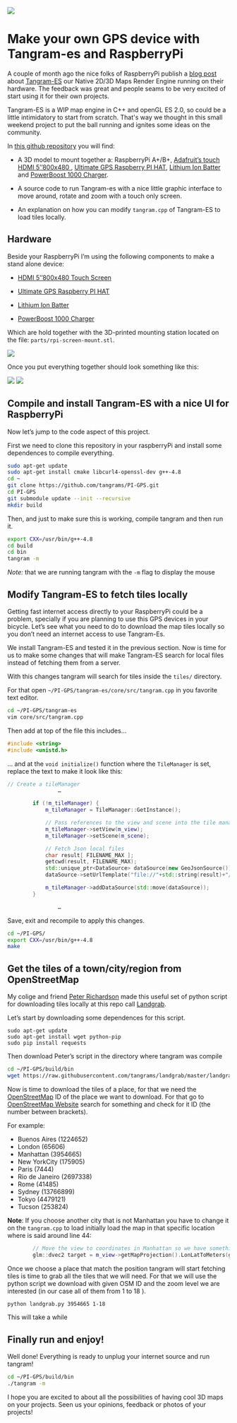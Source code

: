 
![](imgs/ui.gif)

# Make your own GPS device with Tangram-es and RaspberryPi

A couple of month ago the nice folks of RaspberryPi publish a [blog post](https://www.raspberrypi.org/tangram-an-open-source-map-rendering-library/) about [Tangram-ES](https://github.com/tangrams/tangram-es) our Native 2D/3D Maps Render Engine running on their hardware. The feedback was great and people seams to be very excited of start using it for their own projects.

Tangram-ES is a WIP map engine in C++ and openGL ES 2.0, so could be a little intimidatory to start from scratch. That's way we thought in this small weekend project to put the ball running and ignites some ideas on the community.

In [this github repository](https://github.com/tangrams/PI-GPS) you will find:

- A 3D model to mount together a: RaspberryPi A+/B+, [Adafruit’s touch HDMI 5’’800x480 ](https://www.adafruit.com/product/2260), [Ultimate GPS Raspberry PI HAT](https://www.adafruit.com/products/2324), [Lithium Ion Batter](https://www.adafruit.com/products/353) and [PowerBoost 1000 Charger](https://www.adafruit.com/products/2465).

- A source code to run Tangram-es with a nice little graphic interface to move around, rotate and zoom with a touch only screen.

- An explanation on how you can modify ```tangram.cpp``` of Tangram-ES to load tiles locally.

## Hardware

Beside your RaspberryPi I’m using the following components to make a stand alone device:

- [HDMI 5’’800x480 Touch Screen](https://www.adafruit.com/product/2260)

- [Ultimate GPS Raspberry PI HAT](https://www.adafruit.com/products/2324)

- [Lithium Ion Batter](https://www.adafruit.com/products/353) 

- [PowerBoost 1000 Charger](https://www.adafruit.com/products/2465)

Which are hold together with the 3D-printed mounting station located on the file: ```parts/rpi-screen-mount.stl```.

![](imgs/mount.png)

Once you put everything together should look something like this:

![](imgs/front.jpg)
![](imgs/back.jpg)

## Compile and install Tangram-ES with a nice UI for RaspberryPi

Now let’s jump to the code aspect of this project.

First we need to clone this repository in your raspberryPi and install some dependences to compile everything.

```bash
sudo apt-get update
sudo apt-get install cmake libcurl4-openssl-dev g++-4.8
cd ~
git clone https://github.com/tangrams/PI-GPS.git
cd PI-GPS
git submodule update --init --recursive
mkdir build
```

Then, and just to make sure this is working, compile tangram and then run it.

```bash
export CXX=/usr/bin/g++-4.8
cd build                                                                       cmake ..
cd bin
tangram -m
```

*Note:* that we are running tangram with the ```-m``` flag to display the mouse

## Modify Tangram-ES to fetch tiles locally

Getting fast internet access directly to your RaspberryPi could be a problem, specially if you are planning to use this GPS devices in your bicycle. Let’s see what you need to do to download the map tiles locally so you don’t need an internet access to use Tangram-Es.

We install Tangram-ES and tested it in the previous section. Now is time for us to make some changes that will make Tangram-ES search for local files instead of fetching them from a server.

With this changes tangram will search for tiles inside the ```tiles/``` directory.

For that open ```~/PI-GPS/tangram-es/core/src/tangram.cpp``` in you favorite text editor.

```bash
cd ~/PI-GPS/tangram-es
vim core/src/tangram.cpp
```

Then add at top of the file this includes…

```cpp
#include <string>
#include <unistd.h>
```

… and at the ```void initialize()``` function where the ```TileManager``` is set, replace the text to make it look like this:

```cpp
// Create a tileManager
				…

        if (!m_tileManager) {
            m_tileManager = TileManager::GetInstance();

            // Pass references to the view and scene into the tile manager
            m_tileManager->setView(m_view);
            m_tileManager->setScene(m_scene);

            // Fetch Json local files
            char result[ FILENAME_MAX ];
            getcwd(result, FILENAME_MAX);
            std::unique_ptr<DataSource> dataSource(new GeoJsonSource());
            dataSource->setUrlTemplate("file://"+std::string(result)+"/tiles/[z]-[x]-[y].json");

            m_tileManager->addDataSource(std::move(dataSource));
        }

				…
```

Save, exit and recompile to apply this changes.

```bash
cd ~/PI-GPS/
export CXX=/usr/bin/g++-4.8
make
```

## Get the tiles of a town/city/region from OpenStreetMap 

My colige and friend [Peter Richardson](https://twitter.com/meetar) made this useful set of python script for downloading tiles locally at this repo call [Landgrab](https://github.com/tangrams/landgrab). 

Let’s start by downloading some dependences for this script.

```
sudo apt-get update
sudo apt-get install wget python-pip
sudo pip install requests
```

Then download Peter’s script in the directory where tangram was compile

```bash
cd ~/PI-GPS/build/bin
wget https://raw.githubusercontent.com/tangrams/landgrab/master/landgrab.py
```

Now is time to download the tiles of a place, for that we need the [OpenStreetMap](http://www.openstreetmap.org/) ID of the place we want to download. For that go to [OpenStreetMap Website](http://www.openstreetmap.org/) search for something and check for it ID (the number between brackets).

For example:

* Buenos Aires (1224652)
* London (65606)
* Manhattan (3954665)
* New YorkCity (175905)
* Paris (7444)
* Rio de Janeiro (2697338)
* Rome (41485)
* Sydney (13766899)
* Tokyo (4479121)
* Tucson (253824)

**Note**: If you choose another city that is not Manhattan you have to change it on the ```tangram.cpp``` to load initially load the map in that specific location where is said around line 44:

```cpp
		// Move the view to coordinates in Manhattan so we have something interesting to test
		glm::dvec2 target = m_view->getMapProjection().LonLatToMeters(glm::dvec2(-74.00796, 40.70361));
```

Once we choose a place that match the position tangram will start fetching tiles is time to grab all the tiles that we will need. For that we will use the python script we download with given OSM ID and the zoom level we are interested (in our case all of them from 1 to 18 ).

```bash
python landgrab.py 3954665 1-18
```

This will take a while 

## Finally run and enjoy!

Well done! Everything is ready to unplug your internet source and run tangram! 

```bash
cd ~/PI-GPS/build/bin
./tangram -m
```

I hope you are excited to about all the possibilities of having cool 3D maps on your projects. Seen us your opinions, feedback or photos of your projects!